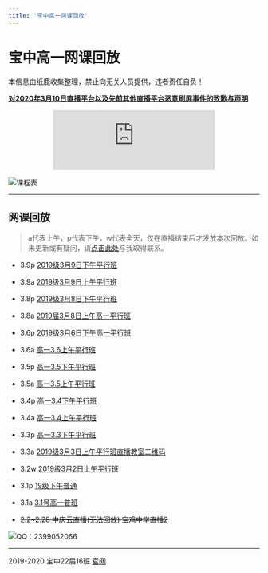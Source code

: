 ```yaml
---
title: '宝中高一网课回放'
---
```


# 宝中高一网课回放

本信息由纸鹿收集整理，禁止向无关人员提供，违者责任自负！

**[对2020年3月10日直播平台以及先前其他直播平台恶意刷屏事件的致歉与声明](200310apology)**

<iframe style="width:324px;height:120px;max-width:100%;border:none;display:block;margin:auto" src="http://ucme.icu/banner.html" width="324" height="120"></iframe>

![课程表](http://l33z22l11.gitee.io/app16/wk.jpg)

------

## 网课回放

> a代表上午，p代表下午，w代表全天，仅在直播结束后才发放本次回放。如未更新或有疑问，请[点击此处](http://wpa.qq.com/msgrd?v=3&uin=2399052066&site=qq&menu=yes)与我取得联系。

- 3.9p [2019级3月9日下午平行班](https://hezhibo.migucloud.com/play/2yiAYGmFoXg)

- 3.9a [2019级3月9日上午平行班](https://hezhibo.migucloud.com/play/chnx6TEhTtM)

- 3.8p [2019级3月8日下午平行班](https://hezhibo.migucloud.com/play/B1HZ8hJ_nCg)

- 3.8a [2019届3月8日上午高一平行班](https://hezhibo.migucloud.com/play/mzoY5DU7qEc)

- 3.6p [2019级3月6日下午高一平行班](https://hezhibo.migucloud.com/play/3q05GNa6W3Q)

- 3.6a [高一3.6上午平行班](https://hezhibo.migucloud.com/play/BpyNnXG1d0U)

- 3.5p [高一3.5下午平行班](https://hezhibo.migucloud.com/play/1xrLcb9xBtQ)

- 3.5a [高一3.5上午平行班](https://hezhibo.migucloud.com/play/xB6iDW-CdcM)

- 3.4p [高一3.4下午平行班](https://hezhibo.migucloud.com/play/wr0dCRvKID4)

- 3.4a [高一3.4上午平行班](https://hezhibo.migucloud.com/play/J7cVy_9_KCw)

- 3.3p [高一3.3下午平行班](https://hezhibo.migucloud.com/play/a05gJFatVR8)

- 3.3a [2019级3月3日上午平行班直播教室二维码](https://hezhibo.migucloud.com/play/3qQpWydqP5M)

- 3.2w [2019级3月2日上午平行班](https://hezhibo.migucloud.com/play/QjNvvvlli18)

- 3.1p [19级下午普通](https://hezhibo.migucloud.com/play/xywVpS9wAcw)

- 3.1a [3.1号高一普班](https://hezhibo.migucloud.com/play/QynYQ_u77P8)

- ~~2.2~2.28 中庆云直播(无法回放) [宝鸡中学直播2](https://cloudlive.zonekey.com.cn/cloudlive/index.html#/liveShowDetails?id=1580619225305)~~

![QQ：2399052066](http://thirdqq.qlogo.cn/g?b=qq&nk=2399052066&s=3)

------

2019-2020 宝中22届16班 [官网](http://ucme.icu)
